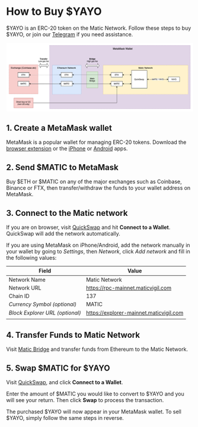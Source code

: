 # How to Buy $YAYO

$YAYO is an ERC-20 token on the Matic Network. Follow these steps to buy
$YAYO, or join our [Telegram](#TODO) if you need assistance.

![Flowchart](flow.png)

## 1. Create a MetaMask wallet

MetaMask is a popular wallet for managing ERC-20 tokens. Download the
[browser extension](https://metamask.io/download.html) or the
[iPhone](https://apps.apple.com/us/app/metamask/id1438144202) or
[Android](https://play.google.com/store/apps/details?id=io.metamask) apps.

## 2. Send $MATIC to MetaMask

Buy $ETH or $MATIC on any of the major exchanges such as Coinbase, Binance or
FTX, then transfer/withdraw the funds to your wallet address on MetaMask.

## 3. Connect to the Matic network

If you are on browser, visit [QuickSwap](https://quickswap.exchange/#/swap)
and hit **Connect to a Wallet**. QuickSwap will add the network automatically.

If you are using MetaMask on iPhone/Android, add the network manually in your
wallet by going to _Settings_, then _Network_, click _Add network_ and fill in
the following values:

| Field                           | Value                                   |
| ------------------------------- | --------------------------------------- |
| Network Name                    | Matic Network                           |
| Network URL                     | https://rpc-mainnet.maticvigil.com      |
| Chain ID                        | 137                                     |
| _Currency Symbol (optional)_    | MATIC                                   |
| _Block Explorer URL (optional)_ | https://explorer-mainnet.maticvigil.com |
|                                 |                                         |

## 4. Transfer Funds to Matic Network

Visit [Matic Bridge](https://wallet.matic.network/bridge) and transfer funds
from Ethereum to the Matic Network.

## 5. Swap $MATIC for $YAYO

Visit [QuickSwap](https://quickswap.exchange/#/swap), and click
**Connect to a Wallet**.

Enter the amount of $MATIC you would like to convert to $YAYO and you will see
your return. Then click **Swap** to process the transaction.

The purchased $YAYO will now appear in your MetaMask wallet. To sell $YAYO,
simply follow the same steps in reverse.
